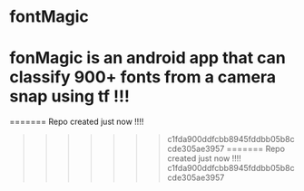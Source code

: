 
# fontMagic
# fonMagic is an android app that can classify 900+ fonts from a camera snap using tf !!!
=======
Repo created just now !!!!
>>>>>>> c1fda900ddfcbb8945fddbb05b8ccde305ae3957
=======
Repo created just now !!!!
>>>>>>> c1fda900ddfcbb8945fddbb05b8ccde305ae3957
